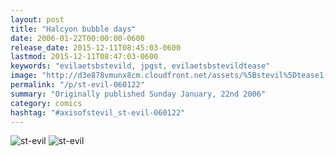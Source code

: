```yaml
---
layout: post
title: "Halcyon bubble days"
date: 2006-01-22T00:00:00-0600
release_date: 2015-12-11T08:45:03-0600
lastmod: 2015-12-11T08:47:03-0600
keywords: "evilaetsbstevild, jpgst, evilaetsbstevildtease"
image: "http://d3e878vmunx8cm.cloudfront.net/assets/%5Bstevil%5Dtease1-22-06.jpg"
permalink: "/p/st-evil-060122"
summary: "Originally published Sunday January, 22nd 2006"
category: comics
hashtag: "#axisofstevil_st-evil-060122"
---
```


![st-evil](http://d3e878vmunx8cm.cloudfront.net/assets/%5Bstevil%5Dtease1-22-06.jpg)
![st-evil](http://d3e878vmunx8cm.cloudfront.net/assets/%5Bstevil%5D1-22-06.jpg)


